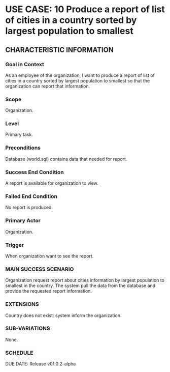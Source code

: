 # USE CASE: 10 Produce a report of list of cities in a country sorted by largest population to smallest
## CHARACTERISTIC INFORMATION
### Goal in Context
As an employee of the organization, I want to produce a report of list of cities in a country sorted by largest population to smallest so that the organization can report that information.

### Scope
Organization.

### Level
Primary task.

### Preconditions
Database (world.sql) contains data that needed for report.

### Success End Condition
A report is available for organization to view.

### Failed End Condition
No report is produced.

### Primary Actor
Organization.

### Trigger
When organization want to see the report.

### MAIN SUCCESS SCENARIO
Organization request report about cities information by largest population to smallest in the country.
The system pull the data from the database and provide the requested report information.

### EXTENSIONS
Country does not exist:
system inform the organization.

### SUB-VARIATIONS
None.

### SCHEDULE
DUE DATE: Release v01.0.2-alpha
